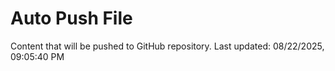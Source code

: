 # Auto Push File

Content that will be pushed to GitHub repository.
Last updated: 08/22/2025, 09:05:40 PM